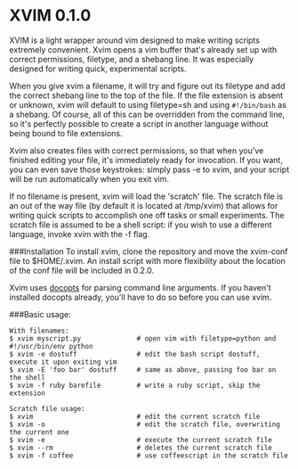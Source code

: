 XVIM 0.1.0
==========

XVIM is a light wrapper around vim designed to make writing scripts extremely
convenient. Xvim opens a vim buffer that's already set up with correct permissions,
filetype, and a shebang line. It was especially designed for writing quick, experimental
scripts.

When you give xvim a filename, it will try and figure out its filetype and add the
correct shebang line to the top of the file. If the file extension is absent or
unknown, xvim will default to using filetype=sh and using `#!/bin/bash` as a
shebang. Of course, all of this can be overridden from the command line, so it's
perfectly possible to create a script in another language without being bound to
file extensions.

Xvim also creates files with correct permissions, so that when you've finished
editing your file, it's immediately ready for invocation. If you want, you can
even save those keystrokes: simply pass -e to xvim, and your script will be run
automatically when you exit vim.

If no filename is present, xvim will load the 'scratch' file. The scratch file is an
out of the way file (by default it is located at /tmp/xvim) that allows for writing
quick scripts to accomplish one off tasks or small experiments. The scratch file
is assumed to be a shell script: if you wish to use a different language, invoke
xvim with the -f flag.

###Installation
To install xvim, clone the repository and move the xvim-conf file to $HOME/.xvim. An
install script with more flexibility about the location of the conf file will be
included in 0.2.0.

Xvim uses [docopts](https://github.com/docopt/docopts) for parsing command line
arguments. If you haven't installed docopts already, you'll have to do so before
you can use xvim.

###Basic usage:

    With filenames:
    $ xvim myscript.py              # open vim with filetype=python and #!/usr/bin/env python
    $ xvim -e dostuff               # edit the bash script dostuff, execute it upon exiting vim
    $ xvim -E 'foo bar' dostuff     # same as above, passing foo bar on the shell
    $ xvim -f ruby barefile         # write a ruby script, skip the extension

    Scratch file usage:
    $ xvim                          # edit the current scratch file
    $ xvim -o                       # edit the scratch file, overwriting the current one
    $ xvim -e                       # execute the current scratch file
    $ xvim --rm                     # deletes the current scratch file
    $ xvim -f coffee                # use coffeescript in the scratch file


